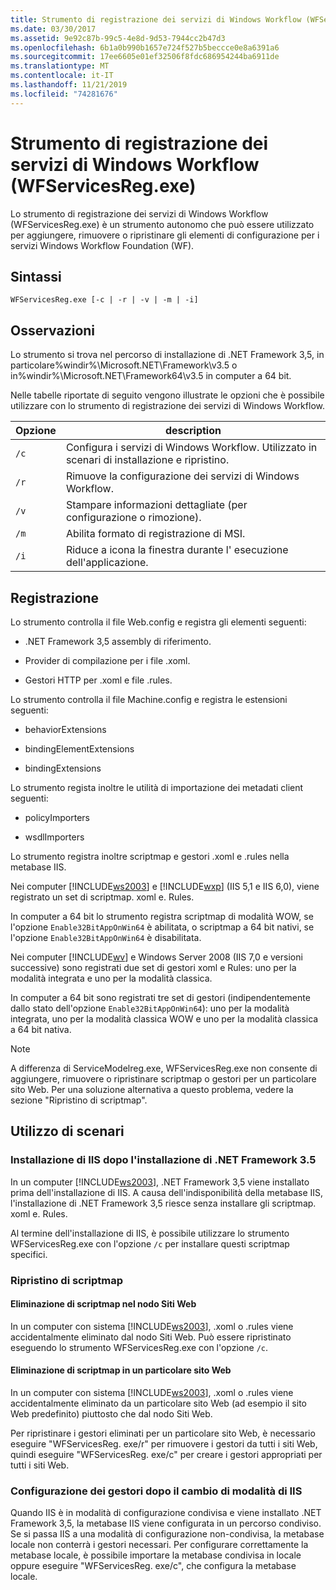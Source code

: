 ```yaml
---
title: Strumento di registrazione dei servizi di Windows Workflow (WFServicesReg.exe)
ms.date: 03/30/2017
ms.assetid: 9e92c87b-99c5-4e8d-9d53-7944cc2b47d3
ms.openlocfilehash: 6b1a0b990b1657e724f527b5beccce0e8a6391a6
ms.sourcegitcommit: 17ee6605e01ef32506f8fdc686954244ba6911de
ms.translationtype: MT
ms.contentlocale: it-IT
ms.lasthandoff: 11/21/2019
ms.locfileid: "74281676"
---
```

# <a name="workflow-service-registration-tool-wfservicesregexe"></a>Strumento di registrazione dei servizi di Windows Workflow (WFServicesReg.exe)
Lo strumento di registrazione dei servizi di Windows Workflow (WFServicesReg.exe) è un strumento autonomo che può essere utilizzato per aggiungere, rimuovere o ripristinare gli elementi di configurazione per i servizi Windows Workflow Foundation (WF).  
  
## <a name="syntax"></a>Sintassi  
  
```console  
WFServicesReg.exe [-c | -r | -v | -m | -i]  
```  
  
## <a name="remarks"></a>Osservazioni  
 Lo strumento si trova nel percorso di installazione di .NET Framework 3,5, in particolare%windir%\Microsoft.NET\Framework\v3.5 o in%windir%\Microsoft.NET\Framework64\v3.5 in computer a 64 bit.  
  
 Nelle tabelle riportate di seguito vengono illustrate le opzioni che è possibile utilizzare con lo strumento di registrazione dei servizi di Windows Workflow.  
  
|Opzione|description|  
|------------|-----------------|  
|`/c`|Configura i servizi di Windows Workflow. Utilizzato in scenari di installazione e ripristino.|  
|`/r`|Rimuove la configurazione dei servizi di Windows Workflow.|  
|`/v`|Stampare informazioni dettagliate (per configurazione o rimozione).|  
|`/m`|Abilita formato di registrazione di MSI.|  
|`/i`|Riduce a icona la finestra durante l' esecuzione dell'applicazione.|  
  
## <a name="registration"></a>Registrazione  
 Lo strumento controlla il file Web.config e registra gli elementi seguenti:  
  
- .NET Framework 3,5 assembly di riferimento.  
  
- Provider di compilazione per i file .xoml.  
  
- Gestori HTTP per .xoml e file .rules.  
  
 Lo strumento controlla il file Machine.config e registra le estensioni seguenti:  
  
- behaviorExtensions  
  
- bindingElementExtensions  
  
- bindingExtensions  
  
 Lo strumento regista inoltre le utilità di importazione dei metadati client seguenti:  
  
- policyImporters  
  
- wsdlImporters  
  
 Lo strumento registra inoltre scriptmap e gestori .xoml e .rules nella metabase IIS.  
  
 Nei computer [!INCLUDE[ws2003](../../../includes/ws2003-md.md)] e [!INCLUDE[wxp](../../../includes/wxp-md.md)] (IIS 5,1 e IIS 6,0), viene registrato un set di scriptmap. xoml e. Rules.  
  
 In computer a 64 bit lo strumento registra scriptmap di modalità WOW, se l'opzione `Enable32BitAppOnWin64` è abilitata, o scriptmap a 64 bit nativi, se l'opzione `Enable32BitAppOnWin64` è disabilitata.  
  
 Nei computer [!INCLUDE[wv](../../../includes/wv-md.md)] e Windows Server 2008 (IIS 7,0 e versioni successive) sono registrati due set di gestori xoml e Rules: uno per la modalità integrata e uno per la modalità classica.  
  
 In computer a 64 bit sono registrati tre set di gestori (indipendentemente dallo stato dell'opzione `Enable32BitAppOnWin64`): uno per la modalità integrata, uno per la modalità classica WOW e uno per la modalità classica a 64 bit nativa.  
  
> [!NOTE]
> A differenza di ServiceModelreg.exe, WFServicesReg.exe non consente di aggiungere, rimuovere o ripristinare scriptmap o gestori per un particolare sito Web. Per una soluzione alternativa a questo problema, vedere la sezione "Ripristino di scriptmap".  
  
## <a name="usage-scenarios"></a>Utilizzo di scenari  
  
### <a name="installing-iis-after-net-framework-35-is-installed"></a>Installazione di IIS dopo l'installazione di .NET Framework 3.5  
 In un computer [!INCLUDE[ws2003](../../../includes/ws2003-md.md)], .NET Framework 3,5 viene installato prima dell'installazione di IIS. A causa dell'indisponibilità della metabase IIS, l'installazione di .NET Framework 3,5 riesce senza installare gli scriptmap. xoml e. Rules.  
  
 Al termine dell'installazione di IIS, è possibile utilizzare lo strumento WFServicesReg.exe con l'opzione `/c` per installare questi scriptmap specifici.  
  
### <a name="repairing-the-scriptmaps"></a>Ripristino di scriptmap  
  
#### <a name="scriptmap-deleted-under-web-sites-node"></a>Eliminazione di scriptmap nel nodo Siti Web  
 In un computer con sistema [!INCLUDE[ws2003](../../../includes/ws2003-md.md)], .xoml o .rules viene accidentalmente eliminato dal nodo Siti Web. Può essere ripristinato eseguendo lo strumento WFServicesReg.exe con l'opzione `/c`.  
  
#### <a name="scriptmap-deleted-under-a-particular-web-site"></a>Eliminazione di scriptmap in un particolare sito Web  
 In un computer con sistema [!INCLUDE[ws2003](../../../includes/ws2003-md.md)], .xoml o .rules viene accidentalmente eliminato da un particolare sito Web (ad esempio il sito Web predefinito) piuttosto che dal nodo Siti Web.  
  
 Per ripristinare i gestori eliminati per un particolare sito Web, è necessario eseguire "WFServicesReg. exe/r" per rimuovere i gestori da tutti i siti Web, quindi eseguire "WFServicesReg. exe/c" per creare i gestori appropriati per tutti i siti Web.  
  
### <a name="configuring-handlers-after-switching-iis-mode"></a>Configurazione dei gestori dopo il cambio di modalità di IIS  
 Quando IIS è in modalità di configurazione condivisa e viene installato .NET Framework 3,5, la metabase IIS viene configurata in un percorso condiviso. Se si passa IIS a una modalità di configurazione non-condivisa, la metabase locale non conterrà i gestori necessari. Per configurare correttamente la metabase locale, è possibile importare la metabase condivisa in locale oppure eseguire "WFServicesReg. exe/c", che configura la metabase locale.
